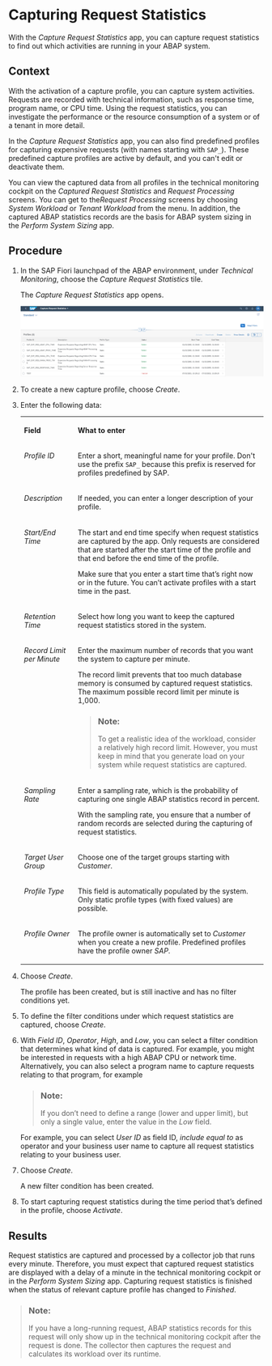 <!-- loioe86943aee62d48a8ac26ec22710bd63d -->

# Capturing Request Statistics

With the *Capture Request Statistics* app, you can capture request statistics to find out which activities are running in your ABAP system.



## Context

With the activation of a capture profile, you can capture system activities. Requests are recorded with technical information, such as response time, program name, or CPU time. Using the request statistics, you can investigate the performance or the resource consumption of a system or of a tenant in more detail.

In the *Capture Request Statistics* app, you can also find predefined profiles for capturing expensive requests \(with names starting with `SAP_`\). These predefined capture profiles are active by default, and you can't edit or deactivate them.

You can view the captured data from all profiles in the technical monitoring cockpit on the *Captured Request Statistics* and *Request Processing* screens. You can get to the*Request Processing* screens by choosing *System Workload* or *Tenant Workload* from the menu. In addition, the captured ABAP statistics records are the basis for ABAP system sizing in the *Perform System Sizing* app.



## Procedure

1.  In the SAP Fiori launchpad of the ABAP environment, under *Technical Monitoring*, choose the *Capture Request Statistics* tile.

    The *Capture Request Statistics* app opens.

    ![](images/Capture_Request_Statistics_Entry_Screen_54a4fb1.png)

2.  To create a new capture profile, choose *Create*.

3.  Enter the following data:


    <table>
    <tr>
    <th valign="top">

    Field


    
    </th>
    <th valign="top">

    What to enter


    
    </th>
    </tr>
    <tr>
    <td valign="top">

    *Profile ID*


    
    </td>
    <td valign="top">

    Enter a short, meaningful name for your profile. Don't use the prefix `SAP_` because this prefix is reserved for profiles predefined by SAP.


    
    </td>
    </tr>
    <tr>
    <td valign="top">

    *Description*


    
    </td>
    <td valign="top">

    If needed, you can enter a longer description of your profile.


    
    </td>
    </tr>
    <tr>
    <td valign="top">

    *Start/End Time*


    
    </td>
    <td valign="top">

    The start and end time specify when request statistics are captured by the app. Only requests are considered that are started after the start time of the profile and that end before the end time of the profile.

    Make sure that you enter a start time that’s right now or in the future. You can’t activate profiles with a start time in the past.


    
    </td>
    </tr>
    <tr>
    <td valign="top">

    *Retention Time*


    
    </td>
    <td valign="top">

    Select how long you want to keep the captured request statistics stored in the system.


    
    </td>
    </tr>
    <tr>
    <td valign="top">

    *Record Limit per Minute*


    
    </td>
    <td valign="top">

    Enter the maximum number of records that you want the system to capture per minute.

    The record limit prevents that too much database memory is consumed by captured request statistics. The maximum possible record limit per minute is 1,000.

    > ### Note:  
    > To get a realistic idea of the workload, consider a relatively high record limit. However, you must keep in mind that you generate load on your system while request statistics are captured.


    
    </td>
    </tr>
    <tr>
    <td valign="top">

    *Sampling Rate*


    
    </td>
    <td valign="top">

    Enter a sampling rate, which is the probability of capturing one single ABAP statistics record in percent.

    With the sampling rate, you ensure that a number of random records are selected during the capturing of request statistics.


    
    </td>
    </tr>
    <tr>
    <td valign="top">

    *Target User Group*


    
    </td>
    <td valign="top">

    Choose one of the target groups starting with *Customer*.


    
    </td>
    </tr>
    <tr>
    <td valign="top">

    *Profile Type*


    
    </td>
    <td valign="top">

    This field is automatically populated by the system. Only static profile types \(with fixed values\) are possible.


    
    </td>
    </tr>
    <tr>
    <td valign="top">

    *Profile Owner*


    
    </td>
    <td valign="top">

    The profile owner is automatically set to *Customer* when you create a new profile. Predefined profiles have the profile owner *SAP*.


    
    </td>
    </tr>
    </table>
    
4.  Choose *Create*.

    The profile has been created, but is still inactive and has no filter conditions yet.

5.  To define the filter conditions under which request statistics are captured, choose *Create*.

6.  With *Field ID*, *Operator*, *High*, and *Low*, you can select a filter condition that determines what kind of data is captured. For example, you might be interested in requests with a high ABAP CPU or network time. Alternatively, you can also select a program name to capture requests relating to that program, for example

    > ### Note:  
    > If you don’t need to define a range \(lower and upper limit\), but only a single value, enter the value in the *Low* field.

    For example, you can select *User ID* as field ID, *include equal to* as operator and your business user name to capture all request statistics relating to your business user.

7.  Choose *Create*.

    A new filter condition has been created.

8.  To start capturing request statistics during the time period that’s defined in the profile, choose *Activate*.




<a name="loioe86943aee62d48a8ac26ec22710bd63d__result_p2t_143_3tb"/>

## Results

Request statistics are captured and processed by a collector job that runs every minute. Therefore, you must expect that captured request statistics are displayed with a delay of a minute in the technical monitoring cockpit or in the *Perform System Sizing* app. Capturing request statistics is finished when the status of relevant capture profile has changed to *Finished*.

> ### Note:  
> If you have a long-running request, ABAP statistics records for this request will only show up in the technical monitoring cockpit after the request is done. The collector then captures the request and calculates its workload over its runtime.

